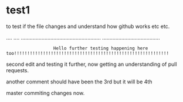test1
=====
 to test if the file changes and understand how github works etc etc.


....
....
......................................................
                                                                ....................................... 
                                                                
                                                                
                                                                
                                                                
                                                                
                                                                
                      Hello further testing happening here too!!!!!!!!!!!!!!!!!!!!!!!!!!!!!!!!!!!!!!!!!!!!!!!!!!!!!!!!!!!
                      
                      
 second edit and testing it further, now getting an understanding of pull requests.

another comment should have been the 3rd but it will be 4th


master commiting changes now.
